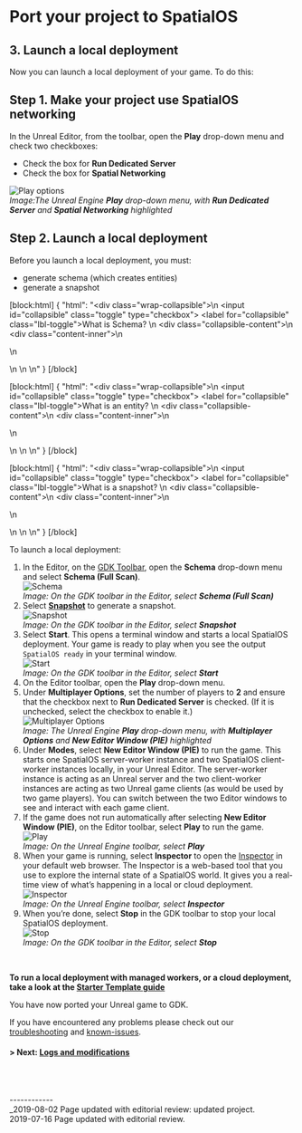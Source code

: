 

# Port your project to SpatialOS

## 3. Launch a local deployment

Now you can launch a local deployment of your game. 
To do this: 

## Step 1. Make your project use SpatialOS networking

In the Unreal Editor, from the toolbar, open the **Play** drop-down menu and check two checkboxes:

  * Check the box for **Run Dedicated Server**
  * Check the box for **Spatial Networking**<br/>

![Play options]({{assetRoot}}assets/screen-grabs/toolbar/toolbar-checkboxes.png)<br/>
_Image:The Unreal Engine **Play** drop-down menu, with **Run Dedicated Server** and **Spatial Networking** highlighted_

## Step 2. Launch a local deployment
Before you launch a local deployment, you must:

* generate schema (which creates entities)
* generate a snapshot

[block:html]
{
  "html": "<div class=\"wrap-collapsible\">\n  <input id=\"collapsible\" class=\"toggle\" type=\"checkbox\">
  <label for=\"collapsible\" class=\"lbl-toggle\">What is Schema? </label>\n  <div class=\"collapsible-content\">\n    <div class=\"content-inner\">\n      <p>\n </p>\n    </div>\n  </div>\n</div>"
}
[/block]


[block:html]
{
  "html": "<div class=\"wrap-collapsible\">\n  <input id=\"collapsible\" class=\"toggle\" type=\"checkbox\">
  <label for=\"collapsible\" class=\"lbl-toggle\">What is an entity? </label>\n  <div class=\"collapsible-content\">\n    <div class=\"content-inner\">\n      <p>\n </p>\n    </div>\n  </div>\n</div>"
}
[/block]


[block:html]
{
  "html": "<div class=\"wrap-collapsible\">\n  <input id=\"collapsible\" class=\"toggle\" type=\"checkbox\">
  <label for=\"collapsible\" class=\"lbl-toggle\">What is  a snapshot? </label>\n  <div class=\"collapsible-content\">\n    <div class=\"content-inner\">\n      <p>\n </p>\n    </div>\n  </div>\n</div>"
}
[/block]


To launch a local deployment:

1. In the Editor, on the [GDK Toolbar]({{urlRoot}}/content/unreal-editor-interface/toolbars), open the **Schema** drop-down menu and select **Schema (Full Scan)**. <br/>
   ![Schema]({{assetRoot}}assets/screen-grabs/toolbar/schema-button-full-scan.png)<br/>
   _Image: On the GDK toolbar in the Editor, select **Schema (Full Scan)**_
   </br>
1. Select [**Snapshot**]({{UrlRoot}}/content/spatialos-concepts/generating-a-snapshot) to generate a snapshot.<br/>
   ![Snapshot]({{assetRoot}}assets/screen-grabs/toolbar/snapshot-button.png)<br/>
   _Image: On the GDK toolbar in the Editor, select **Snapshot**_</br>
1. Select **Start**. This opens a terminal window and starts a local SpatialOS deployment. Your game is ready to play when you see the output `SpatialOS ready` in your terminal window.</br>
   ![Start]({{assetRoot}}assets/screen-grabs/toolbar/start-button.png)<br/>
   _Image: On the GDK toolbar in the Editor, select **Start**_</br>
1. On the Editor toolbar, open the **Play** drop-down menu.
1. Under **Multiplayer Options**, set the number of players to **2** and ensure that the checkbox next to **Run Dedicated Server** is checked. (If it is unchecked, select the checkbox to enable it.)<br/>
   ![Multiplayer Options]({{assetRoot}}assets/set-up-template/spatialos-multiplayer-options.png)<br/>
   _Image: The Unreal Engine **Play** drop-down menu, with **Multiplayer Options** and **New Editor Window (PIE)** highlighted_</br>
1. Under **Modes**, select **New Editor Window (PIE)** to run the game. This starts one SpatialOS server-worker instance and two SpatialOS client-worker instances locally, in your Unreal Editor.
   The server-worker instance is acting as an Unreal server and the two client-worker instances are acting as two Unreal game clients (as would be used by two game players).
   You can switch between the two Editor windows to see and interact with each game client. 
1. If the game does not run automatically after selecting **New Editor Window (PIE)**, on the Editor toolbar, select **Play** to run the game.</br>
  ![Play]({{assetRoot}}assets/screen-grabs/toolbar/play-button.png)</br>
  _Image: On the Unreal Engine toolbar, select **Play**_</br>
1. When your game is running, select **Inspector** to open the [Inspector](https://docs.improbable.io/unreal/alpha//content/glossary#inspector) in your default web browser. The Inspector is a web-based tool that you use to explore the internal state of a SpatialOS world. It gives you a real-time view of what’s happening in a local or cloud deployment. </br>
  ![Inspector]({{assetRoot}}assets/screen-grabs/toolbar/inspector-button.png)</br>
  _Image: On the Unreal Engine toolbar, select **Inspector**_</br>
1. When you’re done, select **Stop** in the GDK toolbar to stop your local SpatialOS deployment.<br/>
   ![Stop]({{assetRoot}}assets/screen-grabs/toolbar/stop-button.png)<br/>
   _Image: On the GDK toolbar in the Editor, select **Stop**_</br>
</br>

**To run a local deployment with managed workers, or a cloud deployment, take a look at the [Starter Template guide]({{urlRoot}}/content/get-started/starter-template/get-started-template-intro)**

You have now ported your Unreal game to GDK. 

If you have encountered any problems please check out our [troubleshooting]({{urlRoot}}/content/troubleshooting) and [known-issues]({{urlRoot}}/known-issues).

#### **> Next:** [Logs and modifications]({{urlRoot}}/content/tutorials/porting-guide/tutorial-portingguide-logs)

<br/>

<br/>------------<br/>_2019-08-02 Page updated with editorial review: updated project.<br/>
2019-07-16 Page updated with editorial review.<br/>
